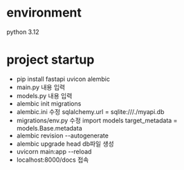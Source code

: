 # environment
python 3.12

# project startup 
- pip install fastapi uvicon alembic
- main.py 내용 입력
- models.py 내용 입력
- alembic init migrations
- alembic.ini 수정
  sqlalchemy.url = sqlite:///./myapi.db
- migrations/env.py 수정
  import models
  target_metadata = models.Base.metadata
- alembic revision --autogenerate
- alembic upgrade head
  db파일 생성
- uvicorn main:app --reload
- localhost:8000/docs 접속

